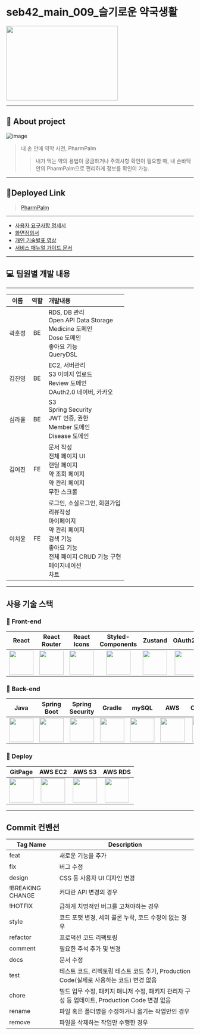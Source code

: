 # seb42_main_009_슬기로운 약국생활

<img height="200" width="300" src="https://user-images.githubusercontent.com/77083074/228701085-358530b5-6f17-425a-a48a-baeac2eda5af.png" />

--------------------------------------------------

## 📖 About project
![image](https://user-images.githubusercontent.com/77083074/228701310-9275c4e4-f9ae-4e21-9ca4-a3b4caf83a5a.png)

> 내 손 안에 약학 사전, PharmPalm
>> 내가 먹는 약의 용법이 궁금하거나 주의사항 확인이 필요할 때, 
>> 내 손바닥 안의 PharmPalm으로 편리하게 정보를 확인이 가능.

---------------------------------------------------

## 💊Deployed Link

> [PharmPalm](http://pharm-palm-deploy.s3-website.ap-northeast-2.amazonaws.com/)

---------------------------------------------------

* [사용자 요구사항 명세서](https://docs.google.com/spreadsheets/d/1uAmwpCabhF3UgcaC4mjddU54Ge-pdsUlFcKsP8p1-RE/edit#gid=0)
* [화면정의서](https://www.figma.com/file/n1LDvEwktvxYySmqJyGRzY/pharm-palm?node-id=0%3A1&t=8bpaxMheY6TfJ7n1-1)
* [개인 기술발표 영상](https://youtu.be/b2dhjYz09i0)
* [서비스 매뉴얼 가이드 문서](https://www.notion.so/PharmPalm-c33bb4dcb34a44e4af9b7cf6ddc980b3?pvs=4)

----------------------------------------

## 💻 팀원별 개발 내용 

--- 
| 이름 | 역할 | 개발내용 |
| :----: | :---: | :-------- | 
| 곽훈정 | BE | RDS, DB 관리 <br/> Open API Data Storage <br/> Medicine 도메인 <br/> Dose 도메인 <br/> 좋아요 기능 <br/> QueryDSL |
| 김진영 | BE | EC2, 서버관리 <br/> S3 이미지 업로드 <br/> Review 도메인 <br/> OAuth2.0 네이버, 카카오 |
| 심라율 | BE | S3 <br/> Spring Security <br/> JWT 인증, 권한 <br/> Member 도메인 <br/> Disease 도메인 |
| 김여진 | FE | 문서 작성 <br/> 전체 페이지 UI <br/> 랜딩 페이지 <br/> 약 조회 페이지 <br/> 약 관리 페이지 <br/> 무한 스크롤 |
| 이치윤 | FE | 로그인, 소셜로그인, 회원가입 <br/> 리뷰작성 <br/> 마이페이지 <br/> 약 관리 페이지 <br/> 검색 기능 <br/> 좋아요 기능 <br/> 전체 페이지 CRUD 기능 구현 <br/> 페이지네이션 <br/> 차트  |

------------------

## 사용 기술 스택

### 💄 Front-end
| React | React Router | React Icons | Styled-<br>Components | Zustand | OAuth2.0 | JWT |
| :---: | :---: | :---: | :---: | :---: | :---: | :---: |
|  <img height="65" width="65" src="https://cdn.simpleicons.org/react/#61DAFB" /> |  <img height="65" width="65" src="https://cdn.simpleicons.org/reactrouter" /> |  <img height="65" width="65" src="https://camo.githubusercontent.com/48d099290b4cb2d7937bcd96e8497cf1845b54a810a6432c70cf944b60b40c77/68747470733a2f2f7261776769742e636f6d2f676f72616e67616a69632f72656163742d69636f6e732f6d61737465722f72656163742d69636f6e732e737667" />  |  <img height="65" width="65" src="https://cdn.simpleicons.org/styledComponents" /> | <img height="65" width="65" src="https://cdn.discordapp.com/attachments/1074553703329173596/1079638795395268689/bear.png" /> | <img height="65" width="65" src="https://user-images.githubusercontent.com/77083074/228705146-5d1ac1e6-b78a-41cd-bd1b-c80803c7f380.png" /> | <img height="65" width="65" src="https://cdn.discordapp.com/attachments/1083294900080103445/1090807082552406016/icons8-json-web-token-144.png" /> |

### 🧰 Back-end
| Java| Spring Boot | Spring Security | Gradle | mySQL | AWS | OAuth2.0 | JWT |
| :---: | :---: | :---: | :---: | :---: | :---: | :---: | :---: |
|  <img height="65" width="65" src="https://user-images.githubusercontent.com/97998938/221740290-7f2b2f08-8ca2-46e3-88ff-30897cfe6d22.png" /> |  <img height="65" width="65" src="https://cdn.simpleicons.org/springboot/#6DB33F" /> |  <img height="65" width="65" src="https://cdn.simpleicons.org/springsecurity" /> |  <img height="65" width="65" src="https://cdn.simpleicons.org/gradle" />  |  <img height="65" width="65" src="https://cdn.simpleicons.org/mysql" /> | <img height="65" width="65" src="https://cdn.simpleicons.org/amazonaws/" /> | <img height="65" width="65" src="https://user-images.githubusercontent.com/77083074/228705176-7911e388-8fb8-4d33-a75a-3b4cfde3849a.png" /> | <img height="65" width="65" src="https://cdn.discordapp.com/attachments/1083294900080103445/1090807082552406016/icons8-json-web-token-144.png" /> |

### 🔧 Deploy
| GitPage | AWS EC2 | AWS S3 | AWS RDS |
| :---: | :---: | :---: | :---: |
|  <img height="65" width="65" src="https://cdn.simpleicons.org/github" /> |  <img height="65" width="65" src="https://cdn.simpleicons.org/amazonec2" /> | <img height="65" width="65" src="https://cdn.simpleicons.org/amazons3" /> | <img height="65" width="65" src="https://cdn.simpleicons.org/amazonrds" />

---

## Commit 컨벤션
| Tag Name | Description |
| --- | --- |
| feat | 새로운 기능을 추가 |
| fix | 버그 수정 |
| design | CSS 등 사용자 UI 디자인 변경 |
| !BREAKING CHANGE | 커다란 API 변경의 경우 |
| !HOTFIX | 급하게 치명적인 버그를 고쳐야하는 경우 |
| style | 코드 포맷 변경, 세미 콜론 누락, 코드 수정이 없는 경우 |
| refactor | 프로덕션 코드 리팩토링 |
| comment | 필요한 주석 추가 및 변경 |
| docs | 문서 수정 |
| test | 테스트 코드, 리펙토링 테스트 코드 추가, Production Code(실제로 사용하는 코드) 변경 없음 |
| chore | 빌드 업무 수정, 패키지 매니저 수정, 패키지 관리자 구성 등 업데이트, Production Code 변경 없음 |
| rename | 파일 혹은 폴더명을 수정하거나 옮기는 작업만인 경우 |
| remove | 파일을 삭제하는 작업만 수행한 경우 |


